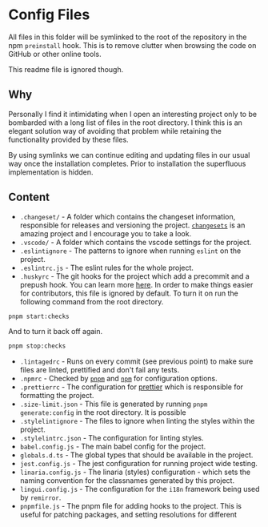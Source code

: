 # Config Files

All files in this folder will be symlinked to the root of the repository in the npm `preinstall`
hook. This is to remove clutter when browsing the code on GitHub or other online tools.

This readme file is ignored though.

## Why

Personally I find it intimidating when I open an interesting project only to be bombarded with a
long list of files in the root directory. I think this is an elegant solution way of avoiding that
problem while retaining the functionality provided by these files.

By using symlinks we can continue editing and updating files in our usual way once the installation
completes. Prior to installation the superfluous implementation is hidden.

## Content

- `.changeset/` - A folder which contains the changeset information, responsible for releases and
  versioning the project. [`changesets`](https://github.com/atlassian/changesets) is an amazing
  project and I encourage you to take a look.
- `.vscode/` - A folder which contains the vscode settings for the project.
- `.eslintignore` - The patterns to ignore when running `eslint` on the project.
- `.eslintrc.js` - The eslint rules for the whole project.
- `.huskyrc` - The git hooks for the project which add a precommit and a prepush hook. You can learn
  more [here](https://github.com/typicode/husky). In order to make things easier for contributors,
  this file is ignored by default. To turn it on run the following command from the root directory.

```bash
pnpm start:checks
```

And to turn it back off again.

```bash
pnpm stop:checks
```

- `.lintagedrc` - Runs on every commit (see previous point) to make sure files are linted,
  prettified and don't fail any tests.
- `.npmrc` - Checked by [`pnpm`](https://pnpm.js.org/en/npmrc) and
  [`npm`](https://docs.npmjs.com/configuring-npm/npmrc.html) for configuration options.
- `.prettierrc` - The configuration for [prettier](https://prettier.io/) which is responsible for
  formatting the project.
- `.size-limit.json` - This file is generated by running `pnpm generate:config` in the root
  directory. It is possible
- `.stylelintignore` - The files to ignore when linting the styles within the project.
- `.stylelintrc.json` - The configuration for linting styles.
- `babel.config.js` - The main babel config for the project.
- `globals.d.ts` - The global types that should be available in the project.
- `jest.config.js` - The jest configuration for running project wide testing.
- `linaria.config.js` - The linaria (styles) configuration - which sets the naming convention for
  the classnames generated by this project.
- `lingui.config.js` - The configuration for the `i18n` framework being used by `remirror`.
- `pnpmfile.js` - The pnpm file for adding hooks to the project. This is useful for patching
  packages, and setting resolutions for different
